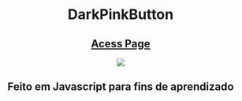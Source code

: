 <h1 align="center">DarkPinkButton</h1>
<h2 align="center"><a href="https://kadu1811.github.io/LightDarkButton/">Acess Page</a></h2>

<div align="center">
  <img src="https://user-images.githubusercontent.com/83604920/162542642-72ea0eda-41f0-4ce1-a7f0-96a5df093716.gif">
</div>

<h2 align="center">Feito em Javascript para fins de aprendizado</h2>
